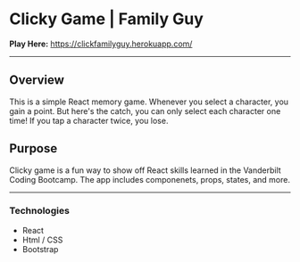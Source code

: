 # Clicky Game | Family Guy

**Play Here:** https://clickfamilyguy.herokuapp.com/

---

## Overview

This is a simple React memory game. Whenever you select a character, you gain a point. But here's the catch, you can only select each character one time! If you tap a character twice, you lose. 

## Purpose

Clicky game is a fun way to show off React skills learned in the Vanderbilt Coding Bootcamp. The app includes componenets, props, states, and more. 

---

### Technologies 

* React
* Html / CSS
* Bootstrap